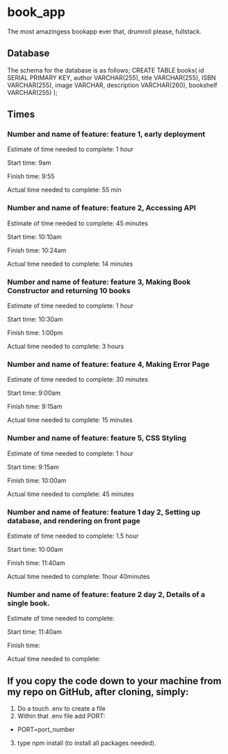 # book_app
The most amazingess bookapp ever that, drumroll please, fullstack.

## Database
The schema for the database is as follows;
CREATE TABLE books(
  id SERIAL PRIMARY KEY,
  author VARCHAR(255),
  title VARCHAR(255),
  ISBN VARCHAR(255),
  image VARCHAR,
  description VARCHAR(260),
  bookshelf VARCHAR(255)
);

## Times
### Number and name of feature: feature 1, early deployment

Estimate of time needed to complete: 1 hour

Start time: 9am

Finish time: 9:55

Actual time needed to complete: 55 min

### Number and name of feature: feature 2, Accessing API

Estimate of time needed to complete: 45 minutes

Start time: 10:10am

Finish time: 10:24am

Actual time needed to complete: 14 minutes

### Number and name of feature: feature 3, Making Book Constructor and returning 10 books

Estimate of time needed to complete: 1 hour

Start time: 10:30am

Finish time: 1:00pm

Actual time needed to complete: 3 hours

### Number and name of feature: feature 4, Making Error Page

Estimate of time needed to complete: 30 minutes

Start time: 9:00am

Finish time: 9:15am

Actual time needed to complete: 15 minutes

### Number and name of feature: feature 5, CSS Styling

Estimate of time needed to complete: 1 hour

Start time: 9:15am

Finish time: 10:00am

Actual time needed to complete: 45 minutes

### Number and name of feature: feature 1 day 2, Setting up database, and rendering on front page

Estimate of time needed to complete: 1.5 hour

Start time: 10:00am

Finish time: 11:40am

Actual time needed to complete: 1hour 40minutes

### Number and name of feature: feature 2 day 2, Details of a single book.

Estimate of time needed to complete: 

Start time: 11:40am

Finish time: 

Actual time needed to complete: 

## If you copy the code down to your machine from my repo on GitHub, after cloning, simply:
1. Do a touch .env to create a file
2. Within that .env file add PORT:
* PORT=port_number
3. type npm install (to install all packages needed).
